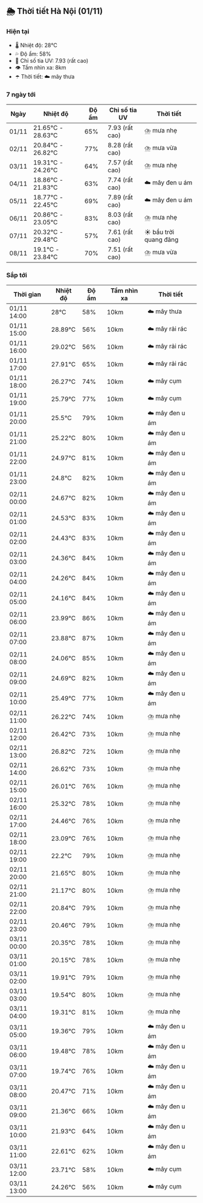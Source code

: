 ## 🌦️ Thời tiết Hà Nội (01/11)

### Hiện tại

- 🌡️ Nhiệt độ: 28℃
- 💦 Độ ẩm: 58%
- 🌟 Chỉ số tia UV: 7.93 (rất cao)
- 👁️ Tầm nhìn xa: 8km
- ☂️ Thời tiết: ☁️ mây thưa

### 7 ngày tới

| Ngày | Nhiệt độ | Độ ẩm | Chỉ số tia UV | Thời tiết |
| --- | --- | --- | --- | --- |
| 01/11 | 21.65℃ - 28.63℃ | 65% | 7.93 (rất cao) | ⛈️ mưa nhẹ |
| 02/11 | 20.84℃ - 26.82℃ | 77% | 8.28 (rất cao) | ⛈️ mưa vừa |
| 03/11 | 19.31℃ - 24.26℃ | 64% | 7.57 (rất cao) | ⛈️ mưa nhẹ |
| 04/11 | 18.86℃ - 21.83℃ | 63% | 7.74 (rất cao) | ☁️ mây đen u ám |
| 05/11 | 18.77℃ - 22.45℃ | 69% | 7.89 (rất cao) | ☁️ mây đen u ám |
| 06/11 | 20.86℃ - 23.05℃ | 83% | 8.03 (rất cao) | ⛈️ mưa nhẹ |
| 07/11 | 20.32℃ - 29.48℃ | 57% | 7.61 (rất cao) | ☀️ bầu trời quang đãng |
| 08/11 | 19.1℃ - 23.84℃ | 70% | 7.51 (rất cao) | ⛈️ mưa vừa |

### Sắp tới

| Thời gian | Nhiệt độ | Độ ẩm | Tầm nhìn xa | Thời tiết |
| --- | --- | --- | --- | --- |
| 01/11 14:00 | 28℃ | 58% | 10km | ☁️ mây thưa |
| 01/11 15:00 | 28.89℃ | 56% | 10km | ☁️ mây rải rác |
| 01/11 16:00 | 29.02℃ | 56% | 10km | ☁️ mây rải rác |
| 01/11 17:00 | 27.91℃ | 65% | 10km | ☁️ mây rải rác |
| 01/11 18:00 | 26.27℃ | 74% | 10km | ☁️ mây cụm |
| 01/11 19:00 | 25.79℃ | 77% | 10km | ☁️ mây cụm |
| 01/11 20:00 | 25.5℃ | 79% | 10km | ☁️ mây đen u ám |
| 01/11 21:00 | 25.22℃ | 80% | 10km | ☁️ mây đen u ám |
| 01/11 22:00 | 24.97℃ | 81% | 10km | ☁️ mây đen u ám |
| 01/11 23:00 | 24.8℃ | 82% | 10km | ☁️ mây đen u ám |
| 02/11 00:00 | 24.67℃ | 82% | 10km | ☁️ mây đen u ám |
| 02/11 01:00 | 24.53℃ | 83% | 10km | ☁️ mây đen u ám |
| 02/11 02:00 | 24.43℃ | 83% | 10km | ☁️ mây đen u ám |
| 02/11 03:00 | 24.36℃ | 84% | 10km | ☁️ mây đen u ám |
| 02/11 04:00 | 24.26℃ | 84% | 10km | ☁️ mây đen u ám |
| 02/11 05:00 | 24.16℃ | 84% | 10km | ☁️ mây đen u ám |
| 02/11 06:00 | 23.99℃ | 86% | 10km | ☁️ mây đen u ám |
| 02/11 07:00 | 23.88℃ | 87% | 10km | ☁️ mây đen u ám |
| 02/11 08:00 | 24.06℃ | 85% | 10km | ☁️ mây đen u ám |
| 02/11 09:00 | 24.69℃ | 82% | 10km | ☁️ mây đen u ám |
| 02/11 10:00 | 25.49℃ | 77% | 10km | ☁️ mây đen u ám |
| 02/11 11:00 | 26.22℃ | 74% | 10km | ⛈️ mưa nhẹ |
| 02/11 12:00 | 26.42℃ | 73% | 10km | ⛈️ mưa nhẹ |
| 02/11 13:00 | 26.82℃ | 72% | 10km | ⛈️ mưa nhẹ |
| 02/11 14:00 | 26.62℃ | 73% | 10km | ⛈️ mưa nhẹ |
| 02/11 15:00 | 26.01℃ | 76% | 10km | ⛈️ mưa nhẹ |
| 02/11 16:00 | 25.32℃ | 78% | 10km | ⛈️ mưa nhẹ |
| 02/11 17:00 | 24.46℃ | 76% | 10km | ⛈️ mưa nhẹ |
| 02/11 18:00 | 23.09℃ | 76% | 10km | ⛈️ mưa nhẹ |
| 02/11 19:00 | 22.2℃ | 79% | 10km | ⛈️ mưa nhẹ |
| 02/11 20:00 | 21.65℃ | 80% | 10km | ⛈️ mưa nhẹ |
| 02/11 21:00 | 21.17℃ | 80% | 10km | ⛈️ mưa nhẹ |
| 02/11 22:00 | 20.84℃ | 79% | 10km | ⛈️ mưa nhẹ |
| 02/11 23:00 | 20.46℃ | 79% | 10km | ⛈️ mưa nhẹ |
| 03/11 00:00 | 20.35℃ | 78% | 10km | ⛈️ mưa nhẹ |
| 03/11 01:00 | 20.15℃ | 78% | 10km | ⛈️ mưa nhẹ |
| 03/11 02:00 | 19.91℃ | 79% | 10km | ⛈️ mưa nhẹ |
| 03/11 03:00 | 19.54℃ | 80% | 10km | ⛈️ mưa nhẹ |
| 03/11 04:00 | 19.31℃ | 81% | 10km | ⛈️ mưa nhẹ |
| 03/11 05:00 | 19.36℃ | 79% | 10km | ☁️ mây đen u ám |
| 03/11 06:00 | 19.48℃ | 78% | 10km | ☁️ mây đen u ám |
| 03/11 07:00 | 19.74℃ | 76% | 10km | ☁️ mây đen u ám |
| 03/11 08:00 | 20.47℃ | 71% | 10km | ☁️ mây đen u ám |
| 03/11 09:00 | 21.36℃ | 66% | 10km | ☁️ mây đen u ám |
| 03/11 10:00 | 21.93℃ | 64% | 10km | ☁️ mây đen u ám |
| 03/11 11:00 | 22.61℃ | 62% | 10km | ☁️ mây đen u ám |
| 03/11 12:00 | 23.71℃ | 58% | 10km | ☁️ mây cụm |
| 03/11 13:00 | 24.26℃ | 56% | 10km | ☁️ mây cụm |
